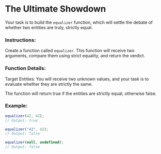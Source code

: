 # The Ultimate Showdown

Your task is to build the `equalizer` function, which will settle the debate of whether two entities are truly, strictly equal.

### Instructions:

Create a function called `equalizer`. This function will receive two arguments, compare them using strict equality, and return the verdict.

### Function Details:

Target Entities: You will receive two unknown values, and your task is to evaluate whether they are strictly the same.

The function will return true if the entities are strictly equal, otherwise false.

### Example:

```js
equalizer(42, 42);
// Output: true

equalizer("42", 42);
// Output: false

equalizer(null, undefined);
// Output: false
```
